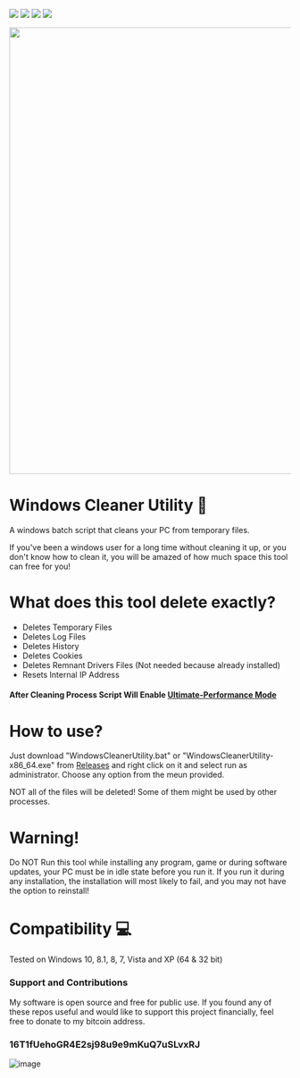 <a href="https://github.com/chainski/WindowsCleanerUtility"><img src="https://img.shields.io/badge/OPEN--SOURCE-YES-green"></a>
<a href="https://github.com/chainski/WindowsCleanerUtility"><img src="https://img.shields.io/badge/license-GPL--3.0-orange"></a> 
<a href="https://github.com/chainski/WindowsCleanerUtility/releases"><img src="https://img.shields.io/badge/release-v1.0.0-red"></a> 
<a href="https://github.com/chainski/WindowsCleanerUtility"><img src="https://img.shields.io/badge/BATCH-FILE-green"></a> 


<p align="center">
<img src="https://user-images.githubusercontent.com/96607632/184447495-532d549f-13cf-4764-b50a-f8d32ad56330.png", width="800", height="800">
</p>

# Windows Cleaner Utility 🧹

A windows batch script that cleans your PC from temporary files.

If you've been a windows user for a long time without cleaning it up, or you don't know how to clean it, 
you will be amazed of how much space this tool can free for you!

# What does this tool delete exactly? 

- Deletes Temporary Files
- Deletes Log Files
- Deletes History
- Deletes Cookies
- Deletes Remnant Drivers Files (Not needed because already installed)
- Resets Internal IP Address

#### After Cleaning Process Script Will Enable [Ultimate-Performance Mode](https://chinotechtips.blogspot.com/2022/01/how-to-enable-ultimate-performance-mode.html)


# How to use? 

Just download "WindowsCleanerUtility.bat" or "WindowsCleanerUtility-x86_64.exe" from [Releases](https://github.com/Chainski/WindowsCleanerUtility/releases) 
and right click on it and select run as administrator.
Choose any option from the meun provided.

NOT all of the files will be deleted! Some of them might be used by other processes. 

# Warning! 

Do NOT Run this tool while installing any program, game or during software updates, your PC must be in idle state before you run it. 
If you run it during any installation, the installation will most likely to fail, and you may not have the option to reinstall!


# Compatibility 💻

Tested on Windows 10, 8.1, 8, 7, Vista and XP (64 & 32 bit)

### Support and Contributions
My software is open source and free for public use. 
If you found any of these repos useful and would like to support this project financially, 
feel free to donate to my bitcoin address.

### 16T1fUehoGR4E2sj98u9e9mKuQ7uSLvxRJ
![image](https://user-images.githubusercontent.com/96607632/173610346-a08309b7-7ce5-4be8-88f2-d79cb6e9c3bf.png)
